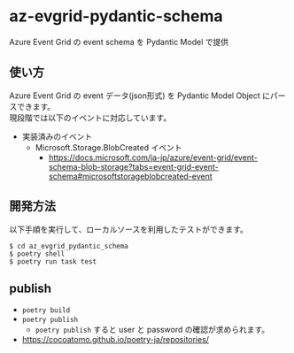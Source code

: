 # az-evgrid-pydantic-schema
Azure Event Grid の event schema を Pydantic Model で提供

## 使い方

Azure Event Grid の event データ(json形式) を Pydantic Model Object にパースできます。  
現段階では以下のイベントに対応しています。

- 実装済みのイベント
    - Microsoft.Storage.BlobCreated イベント
         - https://docs.microsoft.com/ja-jp/azure/event-grid/event-schema-blob-storage?tabs=event-grid-event-schema#microsoftstorageblobcreated-event


## 開発方法

以下手順を実行して、ローカルソースを利用したテストができます。

```shell
$ cd az_evgrid_pydantic_schema
$ poetry shell
$ poetry run task test
```

## publish

- `poetry build`
- `poetry publish` 
    - `poetry publish` すると user と password の確認が求められます。
- https://cocoatomo.github.io/poetry-ja/repositories/
